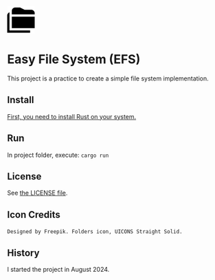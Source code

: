 <img src="doc/folders.svg" width="64">

# Easy File System (EFS)

This project is a practice to create a simple file system implementation.

## Install

[First, you need to install Rust on your system.](https://www.rust-lang.org/tools/install)

## Run

In project folder, execute: `cargo run`

## License

See [the LICENSE file](LICENSE).

## Icon Credits

`Designed by Freepik. Folders icon, UICONS Straight Solid.`

## History

I started the project in August 2024.
